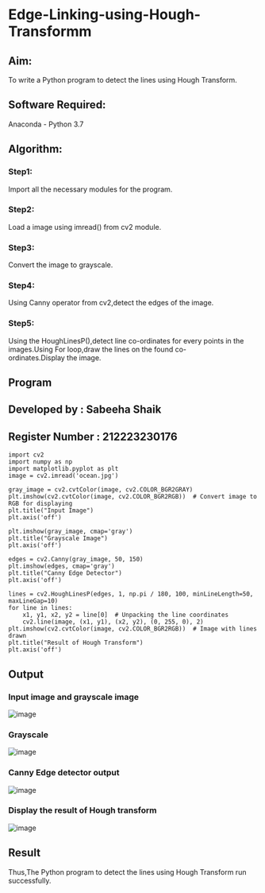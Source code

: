 # Edge-Linking-using-Hough-Transformm
## Aim:
To write a Python program to detect the lines using Hough Transform.

## Software Required:
Anaconda - Python 3.7

## Algorithm:
### Step1:

Import all the necessary modules for the program.
### Step2:

Load a image using imread() from cv2 module.
### Step3:

Convert the image to grayscale.
### Step4:

Using Canny operator from cv2,detect the edges of the image.
### Step5:

Using the HoughLinesP(),detect line co-ordinates for every points in the images.Using For loop,draw the lines on the found co-ordinates.Display the image.

## Program 
## Developed by : Sabeeha Shaik
## Register Number : 212223230176

```
import cv2
import numpy as np
import matplotlib.pyplot as plt
image = cv2.imread('ocean.jpg')
```
```
gray_image = cv2.cvtColor(image, cv2.COLOR_BGR2GRAY)
plt.imshow(cv2.cvtColor(image, cv2.COLOR_BGR2RGB))  # Convert image to RGB for displaying
plt.title("Input Image")
plt.axis('off')
```

```
plt.imshow(gray_image, cmap='gray')
plt.title("Grayscale Image")
plt.axis('off')
```

```
edges = cv2.Canny(gray_image, 50, 150)
plt.imshow(edges, cmap='gray')
plt.title("Canny Edge Detector")
plt.axis('off')
```

```
lines = cv2.HoughLinesP(edges, 1, np.pi / 180, 100, minLineLength=50, maxLineGap=10)
for line in lines:
    x1, y1, x2, y2 = line[0]  # Unpacking the line coordinates
    cv2.line(image, (x1, y1), (x2, y2), (0, 255, 0), 2)
plt.imshow(cv2.cvtColor(image, cv2.COLOR_BGR2RGB))  # Image with lines drawn
plt.title("Result of Hough Transform")
plt.axis('off')
```


## Output

### Input image and grayscale image
![image](https://github.com/user-attachments/assets/dfb537b9-df78-4a96-a31e-d5e1e8a7141f)

### Grayscale

![image](https://github.com/user-attachments/assets/547f2ea8-3f26-4b94-be64-abe44ed9d41f)



### Canny Edge detector output
![image](https://github.com/user-attachments/assets/89fcae46-9c7e-4706-90c1-3c280bf554d5)

### Display the result of Hough transform

![image](https://github.com/user-attachments/assets/836b9f7b-e6ba-41d7-953d-8dc5e937e4c8)

## Result

Thus,The Python program to detect the lines using Hough Transform run successfully.


